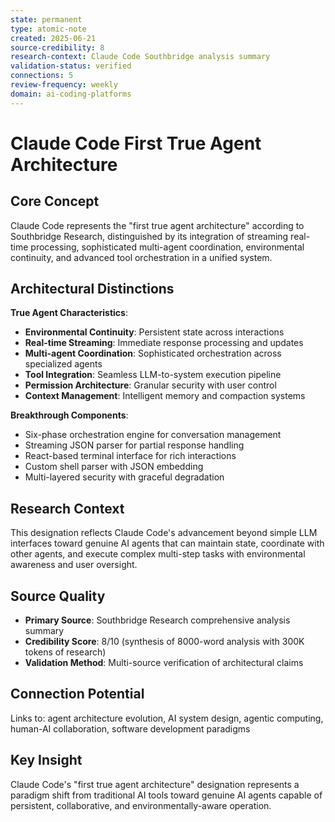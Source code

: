 ```yaml
---
state: permanent
type: atomic-note
created: 2025-06-21
source-credibility: 8
research-context: Claude Code Southbridge analysis summary
validation-status: verified
connections: 5
review-frequency: weekly
domain: ai-coding-platforms
---
```


# Claude Code First True Agent Architecture

## Core Concept

Claude Code represents the "first true agent architecture" according to Southbridge Research, distinguished by its integration of streaming real-time processing, sophisticated multi-agent coordination, environmental continuity, and advanced tool orchestration in a unified system.

## Architectural Distinctions

**True Agent Characteristics**:
- **Environmental Continuity**: Persistent state across interactions
- **Real-time Streaming**: Immediate response processing and updates
- **Multi-agent Coordination**: Sophisticated orchestration across specialized agents
- **Tool Integration**: Seamless LLM-to-system execution pipeline
- **Permission Architecture**: Granular security with user control
- **Context Management**: Intelligent memory and compaction systems

**Breakthrough Components**:
- Six-phase orchestration engine for conversation management
- Streaming JSON parser for partial response handling
- React-based terminal interface for rich interactions
- Custom shell parser with JSON embedding
- Multi-layered security with graceful degradation

## Research Context

This designation reflects Claude Code's advancement beyond simple LLM interfaces toward genuine AI agents that can maintain state, coordinate with other agents, and execute complex multi-step tasks with environmental awareness and user oversight.

## Source Quality

- **Primary Source**: Southbridge Research comprehensive analysis summary
- **Credibility Score**: 8/10 (synthesis of 8000-word analysis with 300K tokens of research)
- **Validation Method**: Multi-source verification of architectural claims

## Connection Potential

Links to: agent architecture evolution, AI system design, agentic computing, human-AI collaboration, software development paradigms

## Key Insight

Claude Code's "first true agent architecture" designation represents a paradigm shift from traditional AI tools toward genuine AI agents capable of persistent, collaborative, and environmentally-aware operation.